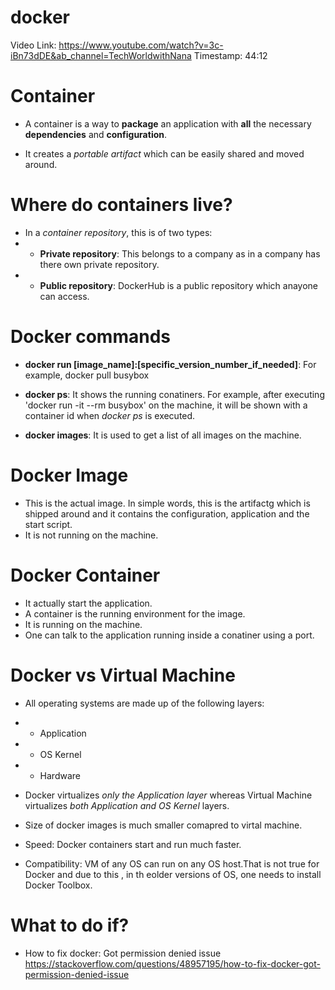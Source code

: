 # docker

Video Link: https://www.youtube.com/watch?v=3c-iBn73dDE&ab_channel=TechWorldwithNana
Timestamp: 44:12

# Container
- A container is a way to **package** an application with **all** the necessary **dependencies** and **configuration**.

- It creates a _portable artifact_ which can be easily shared and moved around.

# Where do containers live?
- In a _container repository_, this is of two types:
- - **Private repository**: This belongs to a company as in a company has there own private repository.
- - **Public repository**: DockerHub is a public repository which anayone can access.

# Docker commands
- **docker run [image_name]:[specific_version_number_if_needed]**: For example, docker pull busybox

- **docker ps**: It shows the running conatiners. For example, after executing 'docker run -it --rm busybox' on the machine, it will be shown with a container id when _docker ps_ is executed.

- **docker images**: It is used to get a list of all images on the machine.

# Docker Image
- This is the actual image. In simple words, this is the artifactg which is shipped around and it contains the configuration, application and the start script.
- It is not running on the machine.

# Docker Container
- It actually start the application.
- A container is the running environment for the image.
- It is running on the machine.
- One can talk to the application running inside a conatiner using a port.

# Docker vs Virtual Machine
- All operating systems are made up of the following layers:
- - Application
- - OS Kernel
- - Hardware

- Docker virtualizes _only the Application layer_ whereas Virtual Machine virtualizes _both Application and OS Kernel_ layers.
- Size of docker images is much smaller comapred to virtal machine.
- Speed: Docker containers start and run much faster.
- Compatibility: VM of any OS can run on any OS host.That is not true for Docker and due to this , in th eolder versions of OS, one needs to install Docker Toolbox.




# What to do if?

- How to fix docker: Got permission denied issue
https://stackoverflow.com/questions/48957195/how-to-fix-docker-got-permission-denied-issue
